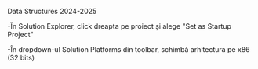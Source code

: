 Data Structures 2024-2025

-În Solution Explorer, click dreapta pe proiect și alege "Set as Startup Project"

-În dropdown-ul Solution Platforms din toolbar, schimbă arhitectura pe x86 (32 bits)
